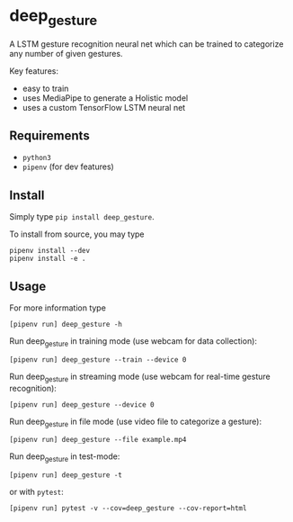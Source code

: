 

# deep<sub>gesture</sub>

A LSTM gesture recognition neural net which can be trained to
categorize any number of given gestures.

Key features:

-   easy to train
-   uses MediaPipe to generate a Holistic model
-   uses a custom TensorFlow LSTM neural net


## Requirements

-   `python3`
-   `pipenv` (for dev features)


## Install

Simply type `pip install deep_gesture`.

To install from source, you may type

    pipenv install --dev
    pipenv install -e .


## Usage

For more information type

    [pipenv run] deep_gesture -h

Run deep<sub>gesture</sub> in training mode (use webcam for data collection):

    [pipenv run] deep_gesture --train --device 0

Run deep<sub>gesture</sub> in streaming mode (use webcam for real-time gesture recognition):

    [pipenv run] deep_gesture --device 0

Run deep<sub>gesture</sub> in file mode (use video file to categorize a gesture):

    [pipenv run] deep_gesture --file example.mp4

Run deep<sub>gesture</sub> in test-mode:

    [pipenv run] deep_gesture -t

or with `pytest`:

    [pipenv run] pytest -v --cov=deep_gesture --cov-report=html

